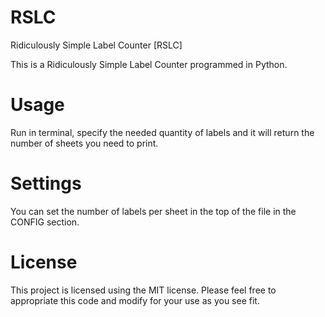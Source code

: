 # RSLC
Ridiculously Simple Label Counter [RSLC]

This is a Ridiculously Simple Label Counter programmed in Python.

# Usage
Run in terminal, specify the needed quantity of labels and it will return the number of sheets you need to print.

# Settings
You can set the number of labels per sheet in the top of the file in the CONFIG section.

# License
This project is licensed using the MIT license.
Please feel free to appropriate this code and modify for your use as you see fit.

